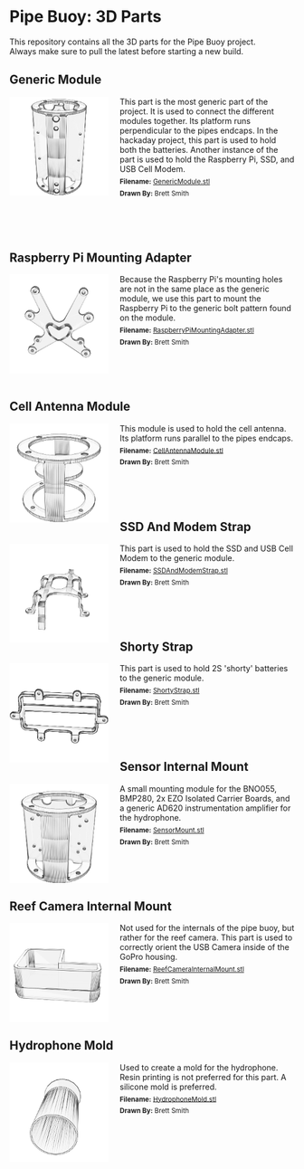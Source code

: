 # Pipe Buoy: 3D Parts

This repository contains all the 3D parts for the Pipe Buoy project.  
Always make sure to pull the latest before starting a new build.  

## Generic Module

<a href="./GenericModule.stl"><img src="./thumbnails/GenericModule.png" width="175" alt="Generic Module" title="Generic Module" align="left" style="margin-right:20px"></a>This part is the most generic part of the project. It is used to connect the different modules together. Its platform runs perpendicular to the pipes endcaps. In the hackaday project, this part is used to hold both the batteries. Another instance of the part is used to hold the Raspberry Pi, SSD, and USB Cell Modem.<br><sub>**Filename:** <a href="./GenericModule.stl">GenericModule.stl</a></sub><br><sub>**Drawn By:** Brett Smith</sub>

<br><br><br>
## Raspberry Pi Mounting Adapter

<a href="./RaspberryPiMountingAdapter.stl"><img src="./thumbnails/RaspberryPiMountingAdapter.png" width="175" alt="Raspberry Pi Mounting Adapter" title="Raspberry Pi Mounting Adapter" align="left" style="margin-right:20px"></a>Because the Raspberry Pi's mounting holes are not in the same place as the generic module, we use this part to mount the Raspberry Pi to the generic bolt pattern found on the module.<br><sub>**Filename:** <a href="./RaspberryPiMountingAdapter.stl">RaspberryPiMountingAdapter.stl</a></sub><br><sub>**Drawn By:** Brett Smith</sub>

<br><br><br>
## Cell Antenna Module

<a href="./CellAntennaModule.stl"><img src="./thumbnails/CellAntennaModule.png" width="175" alt="Cell Antenna Module" title="Cell Antenna Module" align="left" style="margin-right:20px"></a>This module is used to hold the cell antenna. Its platform runs parallel to the pipes endcaps.<br><sub>**Filename:** <a href="./CellAntennaModule.stl">CellAntennaModule.stl</a></sub><br><sub>**Drawn By:** Brett Smith</sub>

<br><br><br>
## SSD And Modem Strap

<a href="./SSDAndModemStrap.stl"><img src="./thumbnails/SSDAndModemStrap.png" width="175" alt="SSD And Modem Strap" title="SSD And Modem Strap" align="left" style="margin-right:20px"></a>This part is used to hold the SSD and USB Cell Modem to the generic module.<br><sub>**Filename:** <a href="./SSDAndModemStrap.stl">SSDAndModemStrap.stl</a></sub><br><sub>**Drawn By:** Brett Smith</sub>

<br><br><br>
## Shorty Strap

<a href="./ShortyStrap.stl"><img src="./thumbnails/ShortyStrap.png" width="175" alt="Shorty Strap" title="Shorty Strap" align="left" style="margin-right:20px"></a>This part is used to hold 2S 'shorty' batteries to the generic module.<br><sub>**Filename:** <a href="./ShortyStrap.stl">ShortyStrap.stl</a></sub><br><sub>**Drawn By:** Brett Smith</sub>

<br><br><br>
## Sensor Internal Mount

<a href="./SensorMount.stl"><img src="./thumbnails/SensorMount.png" width="175" alt="Sensor Internal Mount" title="Sensor Internal Mount" align="left" style="margin-right:20px"></a>A small mounting module for the BNO055, BMP280, 2x EZO Isolated Carrier Boards, and a generic AD620 instrumentation amplifier for the hydrophone.<br><sub>**Filename:** <a href="./SensorMount.stl">SensorMount.stl</a></sub><br><sub>**Drawn By:** Brett Smith</sub>

<br><br><br>
## Reef Camera Internal Mount

<a href="./ReefCameraInternalMount.stl"><img src="./thumbnails/ReefCameraInternalMount.png" width="175" alt="Reef Camera Internal Mount" title="Reef Camera Internal Mount" align="left" style="margin-right:20px"></a>Not used for the internals of the pipe buoy, but rather for the reef camera. This part is used to correctly orient the USB Camera inside of the GoPro housing.<br><sub>**Filename:** <a href="./ReefCameraInternalMount.stl">ReefCameraInternalMount.stl</a></sub><br><sub>**Drawn By:** Brett Smith</sub>

<br><br><br>
## Hydrophone Mold

<a href="./HydrophoneMold.stl"><img src="./thumbnails/HydrophoneMold.png" width="175" alt="Hydrophone Mold" title="Hydrophone Mold" align="left" style="margin-right:20px"></a>Used to create a mold for the hydrophone. Resin printing is not preferred for this part. A silicone mold is preferred. <br><sub>**Filename:** <a href="./HydrophoneMold.stl">HydrophoneMold.stl</a></sub><br><sub>**Drawn By:** Brett Smith</sub>

<br><br><br>
